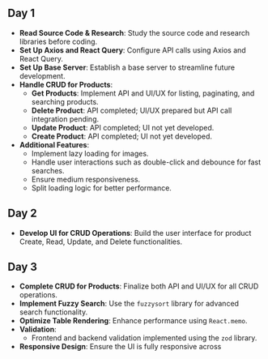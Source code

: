 ## Day 1

- **Read Source Code & Research**: Study the source code and research libraries before coding.
- **Set Up Axios and React Query**: Configure API calls using Axios and React Query.
- **Set Up Base Server**: Establish a base server to streamline future development.
- **Handle CRUD for Products**:
  - **Get Products**: Implement API and UI/UX for listing, paginating, and searching products.
  - **Delete Product**: API completed; UI/UX prepared but API call integration pending.
  - **Update Product**: API completed; UI not yet developed.
  - **Create Product**: API completed; UI not yet developed.
- **Additional Features**:
  - Implement lazy loading for images.
  - Handle user interactions such as double-click and debounce for fast searches.
  - Ensure medium responsiveness.
  - Split loading logic for better performance.

## Day 2

- **Develop UI for CRUD Operations**: Build the user interface for product Create, Read, Update, and Delete functionalities.

## Day 3

- **Complete CRUD for Products**: Finalize both API and UI/UX for all CRUD operations.
- **Implement Fuzzy Search**: Use the `fuzzysort` library for advanced search functionality.
- **Optimize Table Rendering**: Enhance performance using `React.memo`.
- **Validation**:
  - Frontend and backend validation implemented using the `zod` library.
- **Responsive Design**: Ensure the UI is fully responsive across
